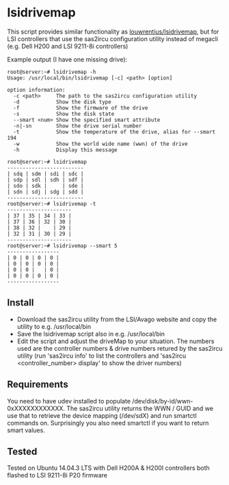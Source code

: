 lsidrivemap
======================

This script provides  similar functionality as [louwrentius/lsidrivemap](http://github.com/louwrentius/lsidrivemap), but for LSI controllers that use the sas2ircu configuration utility instead of megacli (e.g. Dell H200 and LSI 9211-8i controllers)

Example output (I have one missing drive):
```
root@server:~# lsidrivemap -h
Usage: /usr/local/bin/lsidrivemap [-c] <path> [option]

option information:
  -c <path>     The path to the sas2ircu configuration utility
  -d            Show the disk type
  -f            Show the firmware of the drive
  -s            Show the disk state
  --smart <num> Show the specified smart attribute
  -n|-sn        Show the drive serial number
  -t            Show the temperature of the drive, alias for --smart 194
  -w            Show the world wide name (wwn) of the drive
  -h            Display this message

root@server:~# lsidrivemap
-------------------------
| sdq | sdm | sdi | sdc |
| sdp | sdl | sdh | sdf |
| sdo | sdk |     | sde |
| sdn | sdj | sdg | sdd |
-------------------------
root@server:~# lsidrivemap -t
---------------------
| 37 | 35 | 34 | 33 |
| 37 | 36 | 32 | 30 |
| 38 | 32 |    | 29 |
| 32 | 31 | 30 | 29 |
---------------------
root@server:~# lsidrivemap --smart 5
-----------------
| 0 | 0 | 0 | 0 |
| 0 | 0 | 0 | 0 |
| 0 | 0 |   | 0 |
| 0 | 0 | 0 | 0 |
-----------------
```

Install
----------------------
- Download the sas2ircu utility from the LSI/Avago website and copy the utility to e.g. /usr/local/bin
- Save the lsidrivemap script also in e.g. /usr/local/bin
- Edit the script and adjust the driveMap to your situation. The numbers used are the controller numbers & drive numbers retured by the sas2ircu utility (run 'sas2ircu info' to list the controllers and 'sas2ircu <controller_number> display' to show the driver numbers)

Requirements
----------------------
You need to have udev installed to populate /dev/disk/by-id/wwn-0xXXXXXXXXXXXX. The sas2ircu utility returns the WWN / GUID and we use that to retrieve the device mapping (/dev/sdX) and run smartctl commands on. Surprisingly you also need smartctl if you want to return smart values.

Tested
----------------------
Tested on Ubuntu 14.04.3 LTS with Dell H200A & H200I controllers both flashed to LSI 9211-8i P20 firmware


